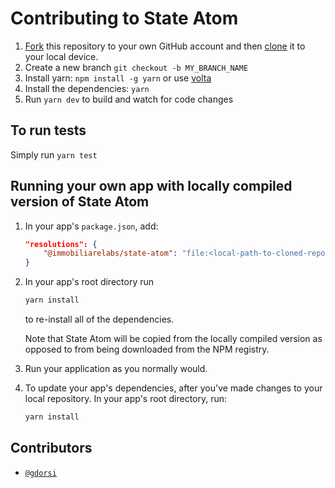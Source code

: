 # Contributing to State Atom

1. [Fork](https://help.github.com/articles/fork-a-repo/) this repository to your own GitHub account and then [clone](https://help.github.com/articles/cloning-a-repository/) it to your local device.
2. Create a new branch `git checkout -b MY_BRANCH_NAME`
3. Install yarn: `npm install -g yarn` or use [volta](https://volta.sh/)
4. Install the dependencies: `yarn`
5. Run `yarn dev` to build and watch for code changes

## To run tests

Simply run `yarn test`

## Running your own app with locally compiled version of State Atom

1. In your app's `package.json`, add:

   ```json
   "resolutions": {
       "@immobiliarelabs/state-atom": "file:<local-path-to-cloned-repo>",
   }
   ```

2. In your app's root directory run

   ```sh
   yarn install
   ```

   to re-install all of the dependencies.

   Note that State Atom will be copied from the locally compiled version as opposed to from being downloaded from the NPM registry.

4. Run your application as you normally would.

5. To update your app's dependencies, after you've made changes to your local repository. In your app's root directory, run:

   ```sh
   yarn install
   ```

## Contributors

* [`@gdorsi`](https://github.com/gdorsi)
